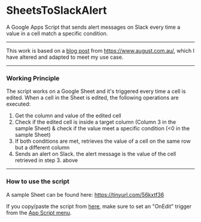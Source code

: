 # SheetsToSlackAlert

A Google Apps Script that sends alert messages on Slack every time a value in a cell match a specific condition.

---

This work is based on a [blog post](https://www.august.com.au/blog/how-to-send-slack-alerts-from-google-sheets-apps-script/) from <https://www.august.com.au/>, which I have altered and adapted to meet my use case.

---

### Working Principle
The script works on a Google Sheet and it's triggered every time a cell is edited.
When a cell in the Sheet is edited, the following operations are executed:
1. Get the column and value of the edited cell
2. Check if the edited cell is inside a target column (Column 3 in the sample Sheet) & check if the value meet a specific condition (<0 in the sample Sheet)
3. If both conditions are met, retrieves the value of a cell on the same row but a different column
4. Sends an alert on Slack. the alert message is the value of the cell retrieved in step 3. above

---

### How to use the script

A sample Sheet can be found here: https://tinyurl.com/56kxtf36

If you copy/paste the script from [here](https://github.com/banderam/SheetsToSlackAlert/blob/main/sheetToSlack.gs), make sure to set an "OnEdit" trigger from the [App Script menu](https://developers.google.com/apps-script/guides/triggers/installable).
